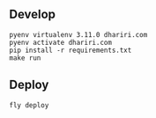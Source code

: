 ## Develop

```
pyenv virtualenv 3.11.0 dhariri.com
pyenv activate dhariri.com
pip install -r requirements.txt
make run
```

## Deploy

```
fly deploy
```
